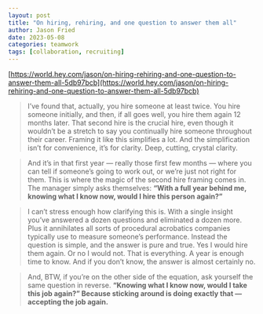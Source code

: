 ```yaml
---
layout: post
title: "On hiring, rehiring, and one question to answer them all"
author: Jason Fried
date: 2023-05-08
categories: teamwork
tags: [collaboration, recruiting]
---
```


[https://world.hey.com/jason/on-hiring-rehiring-and-one-question-to-answer-them-all-5db97bcb](https://world.hey.com/jason/on-hiring-rehiring-and-one-question-to-answer-them-all-5db97bcb)

> I’ve found that, actually, you hire someone at least twice. You hire someone initially, and then, if all goes well, you hire them again 12 months later. That second hire is the crucial hire, even though it wouldn’t be a stretch to say you continually hire someone throughout their career. Framing it like this simplifies a lot. And the simplification isn’t for convenience, it’s for clarity. Deep, cutting, crystal clarity.

> And it’s in that first year — really those first few months — where you can tell if someone’s going to work out, or we’re just not right for them. This is where the magic of the second hire framing comes in. The manager simply asks themselves: **“With a full year behind me, knowing what I know now, would I hire this person again?”**

> I can’t stress enough how clarifying this is. With a single insight you’ve answered a dozen questions and eliminated a dozen more. Plus it annihilates all sorts of procedural acrobatics companies typically use to measure someone’s performance. Instead the question is simple, and the answer is pure and true. Yes I would hire them again. Or no I would not. That is everything. A year is enough time to know. And if you don’t know, the answer is almost certainly no.

> And, BTW, if you’re on the other side of the equation, ask yourself the same question in reverse. **“Knowing what I know now, would I take this job again?” Because sticking around is doing exactly that — accepting the job again.**
